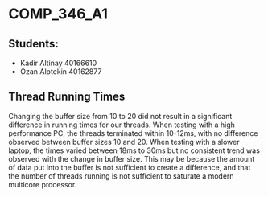 # COMP_346_A1

## Students:
- Kadir Altinay 40166610
- Ozan Alptekin 40162877

## Thread Running Times
Changing the buffer size from 10 to 20 did not result in a significant difference in running times for our threads. When testing with a high
performance PC, the threads terminated within 10-12ms, with no difference observed between buffer sizes 10 and 20. When testing with a
slower laptop, the times varied between 18ms to 30ms but no consistent trend was observed with the change in buffer size. This may be
because the amount of data put into the buffer is not sufficient to create a difference, and that the number of threads running is not sufficient
to saturate a modern multicore processor.
